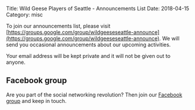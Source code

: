 Title: Wild Geese Players of Seattle - Announcements List
Date: 2018-04-15
Category: misc

To join our announcements list, please visit
[https://groups.google.com/group/wildgeeseseattle-announce](https://groups.google.com/group/wildgeeseseattle-announce).
We will send you occasional announcements about our upcoming activities.

Your email address will be kept private and it will not be given out to anyone.

## Facebook group

Are you part of the social networking revolution?
Then join our [Facebook group](https://www.facebook.com/groups/51261017427/)
and keep in touch.
